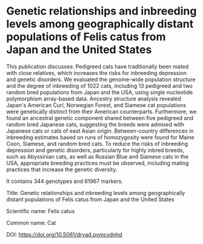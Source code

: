 # Genetic relationships and inbreeding levels among geographically distant populations of Felis catus from Japan and the United States

This publication discusses: Pedigreed cats have traditionally been mated with close relatives, which increases the risks for inbreeding depression and genetic disorders. We evaluated the genome-wide population structure and the degree of inbreeding of 1022 cats, including 13 pedigreed and two random bred populations from Japan and the USA, using single nucleotide polymorphism array-based data. Ancestry structure analysis revealed Japan's American Curl, Norwegian Forest, and Siamese cat populations were genetically distinct from their American counterparts. Furthermore, we found an ancestral genetic component shared between five pedigreed and random bred Japanese cats, suggesting the breeds were admixed with Japanese cats or cats of east Asian origin. Between-country differences in inbreeding estimates based on runs of homozygosity were found for Maine Coon, Siamese, and random bred cats. To reduce the risks of inbreeding depression and genetic disorders, particularly for highly inbred breeds, such as Abyssinian cats, as well as Russian Blue and Siamese cats in the USA, appropriate breeding practices must be observed, including mating practices that increase the genetic diversity.

It contains 344 genotypes and 61967 markers.

Title: Genetic relationships and inbreeding levels among geographically distant populations of Felis catus from Japan and the United States

Scientific name: Felis catus

Common name: Cat

DOI: https://doi.org/10.5061/dryad.pvmcvdnhd



